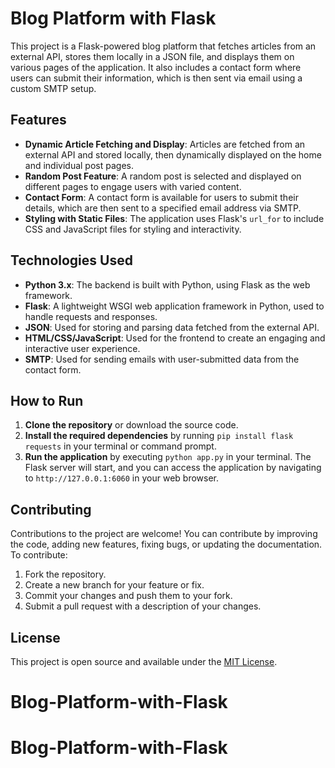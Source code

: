 # Blog Platform with Flask

This project is a Flask-powered blog platform that fetches articles from an external API, stores them locally in a JSON file, and displays them on various pages of the application. It also includes a contact form where users can submit their information, which is then sent via email using a custom SMTP setup.

## Features

- **Dynamic Article Fetching and Display**: Articles are fetched from an external API and stored locally, then dynamically displayed on the home and individual post pages.
- **Random Post Feature**: A random post is selected and displayed on different pages to engage users with varied content.
- **Contact Form**: A contact form is available for users to submit their details, which are then sent to a specified email address via SMTP.
- **Styling with Static Files**: The application uses Flask's `url_for` to include CSS and JavaScript files for styling and interactivity.

## Technologies Used

- **Python 3.x**: The backend is built with Python, using Flask as the web framework.
- **Flask**: A lightweight WSGI web application framework in Python, used to handle requests and responses.
- **JSON**: Used for storing and parsing data fetched from the external API.
- **HTML/CSS/JavaScript**: Used for the frontend to create an engaging and interactive user experience.
- **SMTP**: Used for sending emails with user-submitted data from the contact form.

## How to Run

1. **Clone the repository** or download the source code.
2. **Install the required dependencies** by running `pip install flask requests` in your terminal or command prompt.
3. **Run the application** by executing `python app.py` in your terminal. The Flask server will start, and you can access the application by navigating to `http://127.0.0.1:6060` in your web browser.

## Contributing

Contributions to the project are welcome! You can contribute by improving the code, adding new features, fixing bugs, or updating the documentation. To contribute:

1. Fork the repository.
2. Create a new branch for your feature or fix.
3. Commit your changes and push them to your fork.
4. Submit a pull request with a description of your changes.

## License

This project is open source and available under the [MIT License](LICENSE.md).
# Blog-Platform-with-Flask
# Blog-Platform-with-Flask
